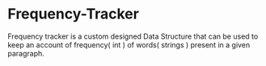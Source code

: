 # Frequency-Tracker
Frequency tracker is a custom designed Data Structure that can be used to keep an account of frequency( int ) of words( strings ) present in a given paragraph.


